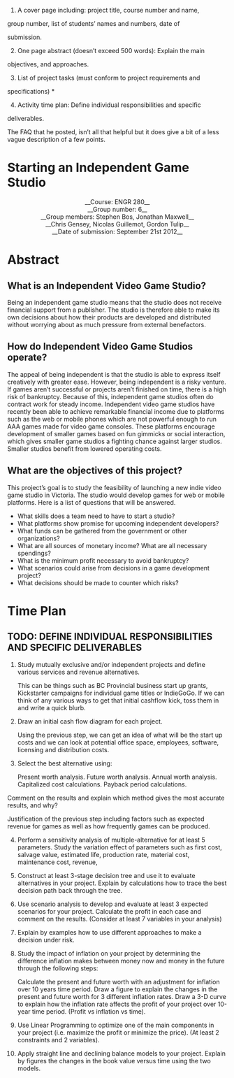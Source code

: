 
1. A cover page including: project title, course number and name,

group number, list of students’ names and numbers, date of

submission.

2. One page abstract (doesn’t exceed 500 words): Explain the main

objectives, and approaches.

3. List of project tasks (must conform to project requirements and

specifications) *

4. Activity  time plan: Define individual responsibilities and specific

deliverables.

The FAQ that he posted, isn’t all that helpful but it does give a bit of a less vague description of a few points.

# Starting an Independent Game Studio

<center>__Course: ENGR 280__</center>

<center>__Group number: 6__</center>

<center>__Group members: Stephen Bos, Jonathan Maxwell__</center>

<center>__Chris Gensey, Nicolas Guillemot, Gordon Tulip__</center>

<center>__Date of submission: September 21st 2012__</center>

# Abstract

## What is an Independent Video Game Studio?

Being an independent game studio means that the studio does not receive financial support from a publisher. The studio is therefore able to make its own decisions about how their products are developed and distributed without worrying about as much pressure from external benefactors.

## How do Independent Video Game Studios operate?

The appeal of being independent is that the studio is able to express itself creatively with greater ease. However, being independent is a risky venture. If games aren’t successful or projects aren’t finished on time, there is a high risk of bankruptcy. Because of this, independent game studios often do contract work for steady income. Independent video game studios have recently been able to achieve remarkable financial income due to platforms such as the web or mobile phones which are not powerful enough to run AAA games made for video game consoles. These platforms encourage development of smaller games based on fun gimmicks or social interaction, which gives smaller game studios a fighting chance against larger studios. Smaller studios benefit from lowered operating costs.

## What are the objectives of this project?
This project’s goal is to study the feasibility of launching a new indie video game studio in Victoria. The studio would develop games for web or mobile platforms.
Here is a list of questions that will be answered.

* What skills does a team need to have to start a studio?
* What platforms show promise for upcoming independent developers?
* What funds can be gathered from the government or other organizations?
* What are all sources of monetary income? What are all necessary spendings?
* What is the minimum profit necessary to avoid bankruptcy?
* What scenarios could arise from decisions in a game development project?
* What decisions should be made to counter which risks?

# Time Plan
## TODO: DEFINE INDIVIDUAL RESPONSIBILITIES AND SPECIFIC DELIVERABLES

1. Study mutually exclusive  and/or independent  projects and define various services and revenue alternatives.

    This can be things such as BC Provincial business start up grants, Kickstarter campaigns for individual game titles or IndieGoGo. If we can think of any various ways to get that initial cashflow kick, toss them in and write a quick blurb.

2. Draw an initial cash flow diagram for each project.

    Using the previous step, we can get an idea of what will be the start up costs and we can look at potential office space, employees, software, licensing and distribution costs.

3. Select the best alternative using:

    Present worth analysis.
    Future worth analysis.
    Annual worth analysis.
    Capitalized cost calculations.
    Payback period calculations.

Comment on the results and explain which method gives the most accurate results, and why?

Justification of the previous step including factors such as expected revenue for games as well as how frequently games can be produced.

4. Perform a sensitivity analysis of multiple-alternative for at least  5 parameters. Study the variation effect of parameters such as first cost, salvage value, estimated life, production rate, material cost, maintenance cost, revenue,

5. Construct at least 3-stage decision tree and use it to evaluate alternatives in your project. Explain by calculations how to trace the best decision path back through the tree.

6. Use scenario analysis to develop and evaluate at least 3 expected scenarios for your project. Calculate  the profit  in each case and comment on the results. (Consider at least 7 variables in your analysis)

7. Explain by examples how  to  use different approaches to make a decision under risk.

   

8. Study the impact of inflation on your project by determining the difference inflation makes between money now and money in the future through the following steps:

    Calculate the present and future worth with an adjustment for inflation over 10 years time period. Draw a figure to explain the changes in the present and future worth for 3 different inflation rates.
    Draw a 3-D curve to explain how the inflation rate affects the profit of your project over 10-year time period. (Profit vs inflation vs time).


9. Use Linear Programming to optimize one of the main components in your project (i.e. maximize the profit or minimize the price).  (At least 2 constraints and 2 variables).

10. Apply straight line and declining balance models to your project.  Explain by
figures the changes in the book value versus time using the two models.

